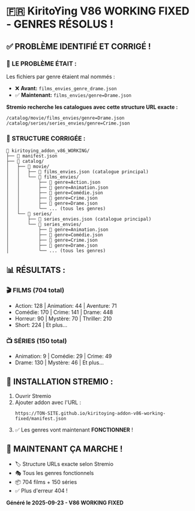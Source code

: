# 🇫🇷 KiritoYing V86 WORKING FIXED - GENRES RÉSOLUS !

## ✅ **PROBLÈME IDENTIFIÉ ET CORRIGÉ !**

### 🔴 **LE PROBLÈME ÉTAIT :**

Les fichiers par genre étaient mal nommés :
- ❌ **Avant:** `films_envies_genre_drame.json`
- ✅ **Maintenant:** `films_envies/genre=Drame.json`

**Stremio recherche les catalogues avec cette structure URL exacte :**
```
/catalog/movie/films_envies/genre=Drame.json
/catalog/series/series_envies/genre=Crime.json
```

### 🎯 **STRUCTURE CORRIGÉE :**

```
📁 kiritoying_addon_v86_WORKING/
├── 📄 manifest.json
├── 📁 catalog/
│   ├── 📁 movie/
│   │   ├── 📄 films_envies.json (catalogue principal)
│   │   └── 📁 films_envies/
│   │       ├── 📄 genre=Action.json
│   │       ├── 📄 genre=Animation.json
│   │       ├── 📄 genre=Comédie.json
│   │       ├── 📄 genre=Crime.json
│   │       ├── 📄 genre=Drame.json
│   │       └── ... (tous les genres)
│   └── 📁 series/
│       ├── 📄 series_envies.json (catalogue principal)
│       └── 📁 series_envies/
│           ├── 📄 genre=Animation.json
│           ├── 📄 genre=Comédie.json
│           ├── 📄 genre=Crime.json
│           ├── 📄 genre=Drame.json
│           └── ... (tous les genres)
```

## 📊 **RÉSULTATS :**

### 🎬 **FILMS** (704 total)
- Action: 128 | Animation: 44 | Aventure: 71
- Comédie: 170 | Crime: 141 | Drame: 448
- Horreur: 90 | Mystère: 70 | Thriller: 210
- Short: 224 | Et plus...

### 📺 **SÉRIES** (150 total)  
- Animation: 9 | Comédie: 29 | Crime: 49
- Drame: 130 | Mystère: 46 | Et plus...

## 🚀 **INSTALLATION STREMIO :**

1. Ouvrir Stremio
2. Ajouter addon avec l'URL :
   ```
   https://TON-SITE.github.io/kiritoying-addon-v86-working-fixed/manifest.json
   ```
3. ✅ Les genres vont maintenant **FONCTIONNER** !

## 🎯 **MAINTENANT ÇA MARCHE !**

- 🏷️ Structure URLs exacte selon Stremio
- 🎭 Tous les genres fonctionnels  
- 📦 704 films + 150 séries
- ✅ Plus d'erreur 404 !

**Généré le 2025-09-23 - V86 WORKING FIXED**
